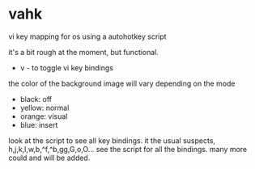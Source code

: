# vahk
vi key mapping for os using a autohotkey script

it's a bit rough at the moment, but functional.
  - <windows key>v - to toggle vi key bindings

the color of the background image will vary depending on the mode
  - black: off
  - yellow: normal
  - orange: visual
  - blue: insert

look at the script to see all key bindings. it the usual suspects, h,j,k,l,w,b,^f,^b,gg,G,o,O... see the script for all the bindings.  many more could and will be added.
  
